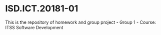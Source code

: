 # ISD.ICT.20181-01

This is the repository of homework and group project - Group 1 - Course: ITSS Software Development